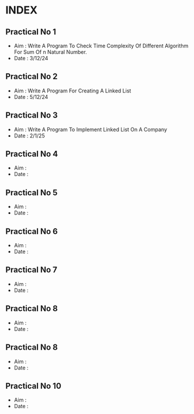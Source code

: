 # INDEX

## Practical No 1
- Aim : Write A Program To Check Time Complexity Of Different Algorithm For Sum Of n Natural Number.
- Date : 3/12/24

## Practical No 2
- Aim : Write A Program For Creating A Linked List
- Date : 5/12/24

## Practical No 3
- Aim : Write A Program To Implement Linked List On A Company
- Date : 2/1/25

## Practical No 4
- Aim :
- Date :

## Practical No 5
- Aim :
- Date :

## Practical No 6
- Aim :
- Date :

## Practical No 7
- Aim :
- Date :

## Practical No 8
- Aim :
- Date :

## Practical No 8
- Aim :
- Date :

## Practical No 10
- Aim :
- Date :


